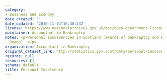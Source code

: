 ```yaml
---
category:
- Business and Economy
date_created: ''
date_updated: '2016-11-14T16:38:24Z'
license: https://www.nationalarchives.gov.uk/doc/open-government-licence/version/3/
maintainer: Accountant in Bankruptcy
notes: <p>Personal insolvencies in Scotland (awards of bankruptcy and Protected Trust
  Deeds). </p>
organization: Accountant in Bankruptcy
original_dataset_link: http://statistics.gov.scot/data/personal-insolvency
records: null
resources: []
schema: default
title: Personal Insolvency
---
```

